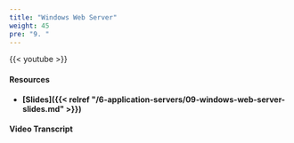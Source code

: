 ```yaml
---
title: "Windows Web Server"
weight: 45
pre: "9. "
---
```


{{< youtube  >}}

#### Resources

* **[Slides]({{< relref "/6-application-servers/09-windows-web-server-slides.md" >}})**

#### Video Transcript
